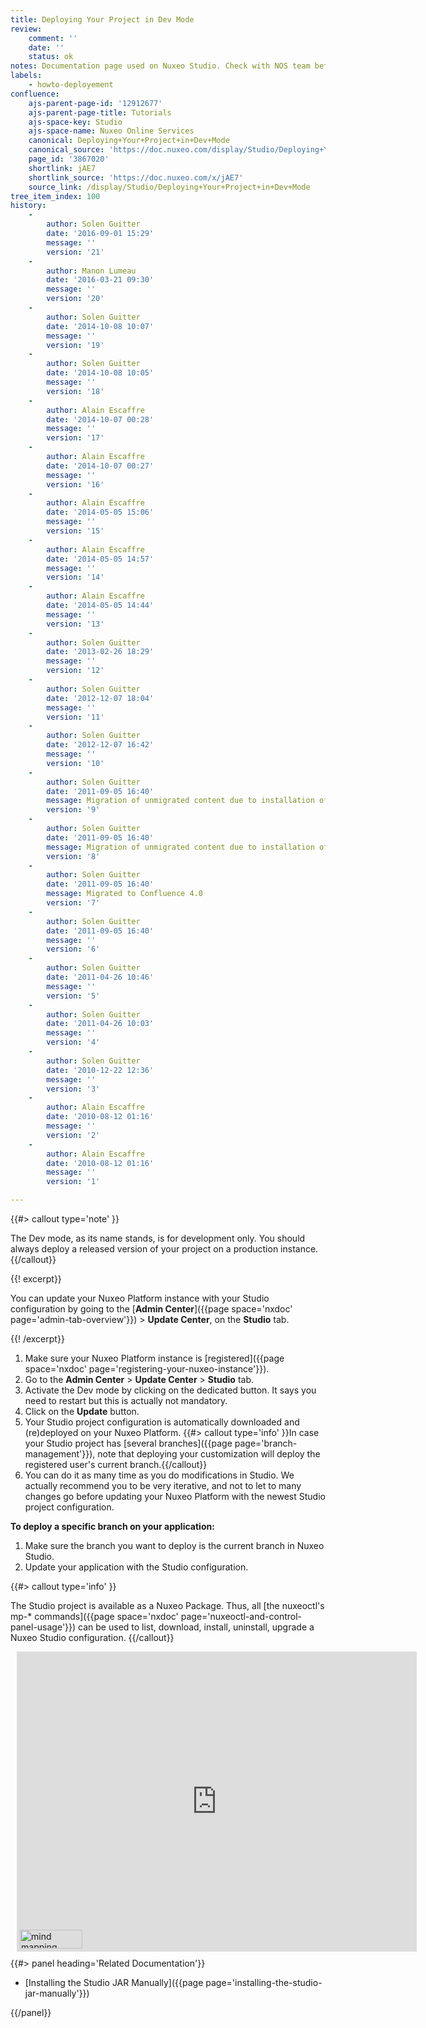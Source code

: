 ```yaml
---
title: Deploying Your Project in Dev Mode
review:
    comment: ''
    date: ''
    status: ok
notes: Documentation page used on Nuxeo Studio. Check with NOS team before deleting or moving.
labels:
    - howto-deployement
confluence:
    ajs-parent-page-id: '12912677'
    ajs-parent-page-title: Tutorials
    ajs-space-key: Studio
    ajs-space-name: Nuxeo Online Services
    canonical: Deploying+Your+Project+in+Dev+Mode
    canonical_source: 'https://doc.nuxeo.com/display/Studio/Deploying+Your+Project+in+Dev+Mode'
    page_id: '3867020'
    shortlink: jAE7
    shortlink_source: 'https://doc.nuxeo.com/x/jAE7'
    source_link: /display/Studio/Deploying+Your+Project+in+Dev+Mode
tree_item_index: 100
history:
    -
        author: Solen Guitter
        date: '2016-09-01 15:29'
        message: ''
        version: '21'
    -
        author: Manon Lumeau
        date: '2016-03-21 09:30'
        message: ''
        version: '20'
    -
        author: Solen Guitter
        date: '2014-10-08 10:07'
        message: ''
        version: '19'
    -
        author: Solen Guitter
        date: '2014-10-08 10:05'
        message: ''
        version: '18'
    -
        author: Alain Escaffre
        date: '2014-10-07 00:28'
        message: ''
        version: '17'
    -
        author: Alain Escaffre
        date: '2014-10-07 00:27'
        message: ''
        version: '16'
    -
        author: Alain Escaffre
        date: '2014-05-05 15:06'
        message: ''
        version: '15'
    -
        author: Alain Escaffre
        date: '2014-05-05 14:57'
        message: ''
        version: '14'
    -
        author: Alain Escaffre
        date: '2014-05-05 14:44'
        message: ''
        version: '13'
    -
        author: Solen Guitter
        date: '2013-02-26 18:29'
        message: ''
        version: '12'
    -
        author: Solen Guitter
        date: '2012-12-07 18:04'
        message: ''
        version: '11'
    -
        author: Solen Guitter
        date: '2012-12-07 16:42'
        message: ''
        version: '10'
    -
        author: Solen Guitter
        date: '2011-09-05 16:40'
        message: Migration of unmigrated content due to installation of a new plugin
        version: '9'
    -
        author: Solen Guitter
        date: '2011-09-05 16:40'
        message: Migration of unmigrated content due to installation of a new plugin
        version: '8'
    -
        author: Solen Guitter
        date: '2011-09-05 16:40'
        message: Migrated to Confluence 4.0
        version: '7'
    -
        author: Solen Guitter
        date: '2011-09-05 16:40'
        message: ''
        version: '6'
    -
        author: Solen Guitter
        date: '2011-04-26 10:46'
        message: ''
        version: '5'
    -
        author: Solen Guitter
        date: '2011-04-26 10:03'
        message: ''
        version: '4'
    -
        author: Solen Guitter
        date: '2010-12-22 12:36'
        message: ''
        version: '3'
    -
        author: Alain Escaffre
        date: '2010-08-12 01:16'
        message: ''
        version: '2'
    -
        author: Alain Escaffre
        date: '2010-08-12 01:16'
        message: ''
        version: '1'

---
```

{{#> callout type='note' }}

The Dev mode, as its name stands, is for development only. You should always deploy a released version of your project on a production instance.
{{/callout}}

{{! excerpt}}

You can update your Nuxeo Platform instance with your Studio configuration by going to the&nbsp;[**Admin Center**]({{page space='nxdoc' page='admin-tab-overview'}})&nbsp;> **Update Center**, on the **Studio** tab.

{{! /excerpt}}



1.  Make sure your Nuxeo Platform instance is [registered]({{page space='nxdoc' page='registering-your-nuxeo-instance'}}).
2.  Go to the **Admin Center** > **Update Center** > **Studio** tab.
3.  Activate the Dev mode by clicking on the dedicated button.
    It says you need to restart but this is actually not mandatory.
4.  Click on the **Update** button.
5.  Your Studio project configuration is automatically downloaded and (re)deployed on your Nuxeo Platform.
{{#> callout type='info' }}In case your Studio project has [several branches]({{page page='branch-management'}}), note that deploying your customization will deploy the registered user's current branch.{{/callout}}
6.  You can do it as many time as you do modifications in Studio. We actually recommend you to be very iterative, and not to let to many changes go before updating your Nuxeo Platform with the newest Studio project configuration.

**To deploy a specific branch on your application:**

1.  Make sure the branch you want to deploy is the current branch in Nuxeo Studio.
2.  Update your application with the Studio configuration.

{{#> callout type='info' }}

The Studio project is available as a Nuxeo Package. Thus, all [the nuxeoctl's mp-* commands]({{page space='nxdoc' page='nuxeoctl-and-control-panel-usage'}}) can be used to list, download, install, uninstall, upgrade a Nuxeo Studio configuration.
{{/callout}}


<div style="width: 640px; height: 480px; margin: 10px; position: relative;">
<iframe allowfullscreen frameborder="0" style="width:640px; height:480px" src="https://www.lucidchart.com/documents/embeddedchart/eb497f4a-ac4a-46f5-879a-376372ffc333"></iframe>
<a href="https://www.lucidchart.com/pages/examples/mind_mapping_software" style="margin: 0; padding: 0; border: none; display: inline-block; position: absolute; bottom: 5px; left: 5px;"><img alt="mind mapping software"title="Lucidchart online diagrams"style="width: 100px; height: 30px; margin: 0; padding: 0; border-image: none; border: none; display: block"src="https://www.lucidchart.com/img/diagrams-lucidchart.png"/></a>
</div>

<div class="row" data-equalizer data-equalize-on="medium">
<div class="column medium-6">
{{#> panel heading='Related Documentation'}}

* [Installing the Studio JAR Manually]({{page page='installing-the-studio-jar-manually'}})

{{/panel}}</div><div class="column medium-6">

&nbsp;

</div></div>
